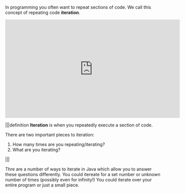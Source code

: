 In programming you often want to repeat sections of code. We call this concept of repeating code **iteration**.

<iframe width="560" height="315" src="https://www.youtube-nocookie.com/embed/eSYeHlwDCNA" frameborder="0" allow="accelerometer; autoplay; encrypted-media; gyroscope; picture-in-picture" allowfullscreen></iframe>

|||definition
**Iteration** is when you repeatedly execute a section of code. 

There are two important pieces to iteration:
1. How many times are you repeating/iterating?
1. What are you iterating?

|||

Thre are a number of ways to iterate in Java which allow you to answer these questions differently. You could itereate for a set number or unknown number of times (possibly even for infinity!) You could iterate over your entire program or just a small piece.
